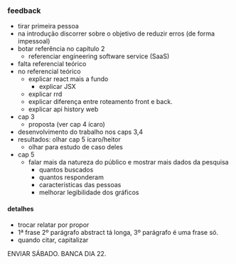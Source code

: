 ### feedback
- tirar primeira pessoa
- na introdução discorrer sobre o objetivo de reduzir erros (de forma impessoal)
- botar referência no capítulo 2
	- referenciar engineering software service (SaaS)
- falta referencial teórico
- no referencial teórico
	- explicar react mais a fundo
		- explicar JSX
	- explicar rrd
	- explicar diferença entre roteamento front e back.
	- explicar api history web
- cap 3
	- proposta (ver cap 4 ícaro)
- desenvolvimento do trabalho nos caps 3,4
- resultados: olhar cap 5 ícaro/heitor
	- olhar para estudo de caso deles
- cap 5
	- falar mais da natureza do público e mostrar mais dados da pesquisa
		- quantos buscados
		- quantos responderam
		- características das pessoas
		- melhorar legibilidade dos gráficos



#### detalhes
- trocar relatar por propor
- 1ª frase 2º parágrafo abstract tá longa, 3º parágrafo é uma frase só.
- quando citar, capitalizar


ENVIAR SÁBADO.
BANCA DIA 22.
